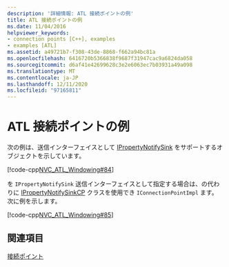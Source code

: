 ```yaml
---
description: '詳細情報: ATL 接続ポイントの例'
title: ATL 接続ポイントの例
ms.date: 11/04/2016
helpviewer_keywords:
- connection points [C++], examples
- examples [ATL]
ms.assetid: a49721b7-f308-43de-8868-f662a94bc81a
ms.openlocfilehash: 6416720b5366838f9687f31947cac9a6824da058
ms.sourcegitcommit: d6af41e42699628c3e2e6063ec7b03931a49a098
ms.translationtype: MT
ms.contentlocale: ja-JP
ms.lasthandoff: 12/11/2020
ms.locfileid: "97165811"
---
```

# <a name="atl-connection-point-example"></a>ATL 接続ポイントの例

次の例は、送信インターフェイスとして [IPropertyNotifySink](/windows/win32/api/ocidl/nn-ocidl-ipropertynotifysink) をサポートするオブジェクトを示しています。

[!code-cpp[NVC_ATL_Windowing#84](../atl/codesnippet/cpp/atl-connection-point-example_1.h)]

を `IPropertyNotifySink` 送信インターフェイスとして指定する場合は、の代わりに [IPropertyNotifySinkCP](../atl/reference/ipropertynotifysinkcp-class.md) クラスを使用でき `IConnectionPointImpl` ます。 次に例を示します。

[!code-cpp[NVC_ATL_Windowing#85](../atl/codesnippet/cpp/atl-connection-point-example_2.h)]

## <a name="see-also"></a>関連項目

[接続ポイント](../atl/atl-connection-points.md)
